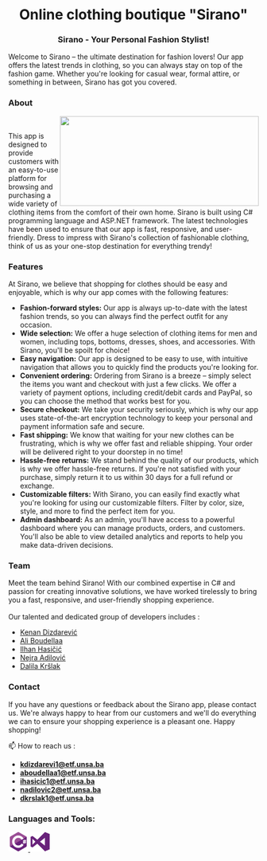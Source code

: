 <h1 align="center">Online clothing boutique "Sirano"</h1>
<h3 align="center">Sirano - Your Personal Fashion Stylist!</h3>

Welcome to Sirano – the ultimate destination for fashion lovers! Our app offers the latest trends in clothing, 
so you can always stay on top of the fashion game. Whether you're looking for casual wear, formal attire, 
or something in between, Sirano has got you covered. 


<h3 align="left">About</h3>

<img src="https://user-images.githubusercontent.com/115956648/226213910-b4c48079-85f8-44cb-86d2-069bbe225f9c.png" align="right" width="400" height="180"/>  
<br clear="left"/>

This app is designed to provide customers with an easy-to-use platform for browsing and purchasing a wide variety of clothing items from the comfort of their own home. Sirano is built using C# programming language and ASP.NET framework. The latest technologies have been used to ensure that our app is fast, responsive, and user-friendly. Dress to impress with Sirano's collection of fashionable clothing, think of us as your one-stop destination for everything trendy!

<h3 align="left">Features</h3>

At Sirano, we believe that shopping for clothes should be easy and enjoyable, which is why our app comes with the following features: <br />

* **Fashion-forward styles:** Our app is always up-to-date with the latest fashion trends, so you can always find the perfect outfit for any occasion.
* **Wide selection:** We offer a huge selection of clothing items for men and women, including tops, bottoms, dresses, shoes, and accessories. With Sirano, you'll be spoilt for choice!
* **Easy navigation:** Our app is designed to be easy to use, with intuitive navigation that allows you to quickly find the products you're looking for.
* **Convenient  ordering:** Ordering from Sirano is a breeze – simply select the items you want and checkout with just a few clicks. We offer a variety of payment options, including credit/debit cards and PayPal, so you can choose the method that works best for you.
* **Secure checkout:** We take your security seriously, which is why our app uses state-of-the-art encryption technology to keep your personal and payment information safe and secure.
* **Fast shipping:** We know that waiting for your new clothes can be frustrating, which is why we offer fast and reliable shipping. Your order will be delivered right to your doorstep in no time!
* **Hassle-free returns:** We stand behind the quality of our products, which is why we offer hassle-free returns. If you're not satisfied with your purchase, simply return it to us within 30 days for a full refund or exchange.
* **Customizable filters:** With Sirano, you can easily find exactly what you're looking for using our customizable filters. Filter by color, size, style, and more to find the perfect item for you.
* **Admin dashboard:** As an admin, you'll have access to a powerful dashboard where you can manage products, orders, and customers. You'll also be able to view detailed analytics and reports to help you make data-driven decisions. 

<h3 align="left">Team</h3>

Meet the team behind Sirano! With our combined expertise in C# and passion for creating innovative solutions, we have worked tirelessly to bring you a fast, responsive, and user-friendly shopping experience. <br /> <br />
Our talented and dedicated group of developers includes : <br /> 
* [Kenan Dizdarević](https://github.com/kenankd) <br />
* [Ali Boudellaa](https://github.com/boudellaa) <br />
* [Ilhan Hasičić](https://github.com/ihasicic1) <br />
* [Nejra Adilović](https://github.com/nejradilovic) <br />
* [Dalila Kršlak](https://github.com/dalilakrslak) <br />

<h3 align="left">Contact</h3>

If you have any questions or feedback about the Sirano app, please contact us. We're always happy to hear from our customers and we'll do everything we can to ensure your shopping experience is a pleasant one. Happy shopping!

📫 How to reach us : <br /> 
  * **kdizdarevi1@etf.unsa.ba**
  * **aboudellaa1@etf.unsa.ba**
  * **ihasicic1@etf.unsa.ba**
  * **nadilovic2@etf.unsa.ba**
  * **dkrslak1@etf.unsa.ba**

<h3 align="left">Languages and Tools:</h3>
<p align="left">
<a href="https://learn.microsoft.com/en-us/dotnet/csharp/" target="_blank" rel="noreferrer">
<img src="https://raw.githubusercontent.com/devicons/devicon/1119b9f84c0290e0f0b38982099a2bd027a48bf1/icons/csharp/csharp-original.svg" alt="csharp" width="40" height="40"/> </a> </a>
<a href="https://visualstudio.microsoft.com/" target="_blank" rel="noreferrer">
<img src=https://raw.githubusercontent.com/devicons/devicon/1119b9f84c0290e0f0b38982099a2bd027a48bf1/icons/visualstudio/visualstudio-plain.svg alt="visualstudio" width="40" height="40"/> </a> </a>
</p>
